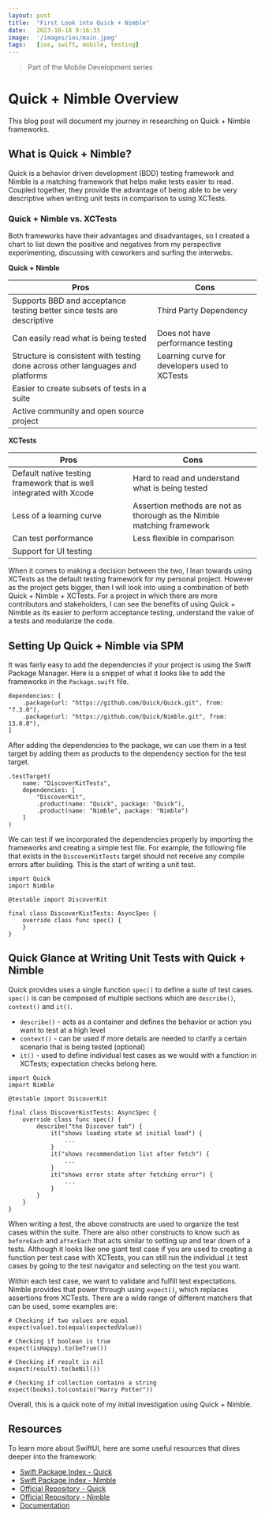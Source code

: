 ```yaml
---
layout: post
title:  "First Look into Quick + Nimble"
date:   2023-10-18 9:16:33
image:  '/images/ios/main.jpeg'
tags:   [ios, swift, mobile, testing]
---
```


> Part of the Mobile Development series

# Quick + Nimble Overview
This blog post will document my journey in researching on Quick + Nimble frameworks. 

## What is Quick + Nimble?
Quick is a behavior driven development (BDD) testing framework and Nimble is a matching framework that helps make tests easier to read. Coupled together, they provide the advantage of being able to be very descriptive when writing unit tests in comparison to using XCTests. 

### Quick + Nimble vs. XCTests
Both frameworks have their advantages and disadvantages, so I created a chart to list down the positive and negatives from my perspective experimenting, discussing with coworkers and surfing the interwebs.

**Quick + Nimble** 

| Pros     | Cons |
| -------- | -------------- |
| Supports BBD and acceptance testing better since tests are descriptive | Third Party Dependency |
| Can easily read what is being tested | Does not have performance testing |
| Structure is consistent with testing done across other languages and platforms | Learning curve for developers used to XCTests |
| Easier to create subsets of tests in a suite | |
| Active community and open source project | |

**XCTests**

| Pros     | Cons |
| -------- | -------------- |
| Default native testing framework that is well integrated with Xcode | Hard to read and understand what is being tested |
| Less of a learning curve | Assertion methods are not as thorough as the Nimble matching framework |
| Can test performance | Less flexible in comparison |
| Support for UI testing | |

When it comes to making a decision between the two, I lean towards using XCTests as the default testing framework for my personal project. However as the project gets bigger, then I will look into using a combination of both Quick + Nimble + XCTests. 
For a project in which there are more contributors and stakeholders, I can see the benefits of using Quick + Nimble as its easier to perform acceptance testing, understand the value of a tests and modularize the code.


## Setting Up Quick + Nimble via SPM
It was fairly easy to add the dependencies if your project is using the Swift Package Manager. Here is a snippet of what it looks like to add the frameworks in the `Package.swift` file. 

```
dependencies: [
    .package(url: "https://github.com/Quick/Quick.git", from: "7.3.0"),
    .package(url: "https://github.com/Quick/Nimble.git", from: 13.0.0"),
]
```
After adding the dependencies to the package, we can use them in a test target by adding them as products to the dependency section for the test target.

```
.testTarget(
    name: "DiscoverKitTests",
    dependencies: [
        "DiscoverKit",
        .product(name: "Quick", package: "Quick"), 
        .product(name: "Nimble", package: "Nimble")
    ]
)
```
We can test if we incorporated the dependencies properly by importing the frameworks and creating a simple test file. For example, the following file that exists in the `DiscoverKitTests` target should not receive any compile errors after building. This is the start of writing a unit test.

```
import Quick
import Nimble

@testable import DiscoverKit

final class DiscoverKistTests: AsyncSpec {
    override class func spec() {
    }
}
```

## Quick Glance at Writing Unit Tests with Quick + Nimble
Quick provides uses a single function `spec()` to define a suite of test cases. `spec()` is can be composed of multiple sections which are `describe()`, `context()` and `it()`.
* `describe()` - acts as a container and defines the behavior or action you want to test at a high level
* `context()` - can be used if more details are needed to clarify a certain scenario that is being tested (optional)
* `it()` - used to define individual test cases as we would with a function in XCTests; expectation checks belong here.

```
import Quick
import Nimble

@testable import DiscoverKit

final class DiscoverKistTests: AsyncSpec {
    override class func spec() {
        describe("the Discover tab") {
            it("shows loading state at initial load") {
                ...
            }
            it("shows recommendation list after fetch") {
                ...
            }
            it("shows error state after fetching error") {
                ...
            }
        }
    }
}

```

When writing a test, the above constructs are used to organize the test cases within the suite. There are also other constructs to know such as `beforeEach` and `afterEach` that acts similar to setting up and tear down of a tests. Although it looks like one giant test case if you are used to creating a function per test case with XCTests, you can still run the individual `it` test cases by going to the test navigator and selecting on the test you want. 

Within each test case, we want to validate and fulfill test expectations. Nimble provides that power through using `expect()`, which replaces assertions from XCTests. There are a wide range of different matchers that can be used, some examples are:

```
# Checking if two values are equal
expect(value).to(equal(expectedValue))

# Checking if boolean is true
expect(isHappy).to(beTrue())

# Checking if result is nil
expect(result).to(beNil())

# Checking if collection contains a string
expect(books).to(contain("Harry Potter"))
```

Overall, this is a quick note of my initial investigation using Quick + Nimble.

## Resources
To learn more about SwiftUI, here are some useful resources that dives deeper into the framework:
* [Swift Package Index - Quick](https://swiftpackageindex.com/Quick/Quick)
* [Swift Package Index - Nimble](https://swiftpackageindex.com/Quick/Nimble)
* [Official Repository - Quick](https://github.com/Quick/Quick)
* [Official Repository - Nimble](https://github.com/Quick/Nimble)
* [Documentation](https://github.com/Quick/Quick/blob/main/Documentation/en-us/README.md#documentation)
